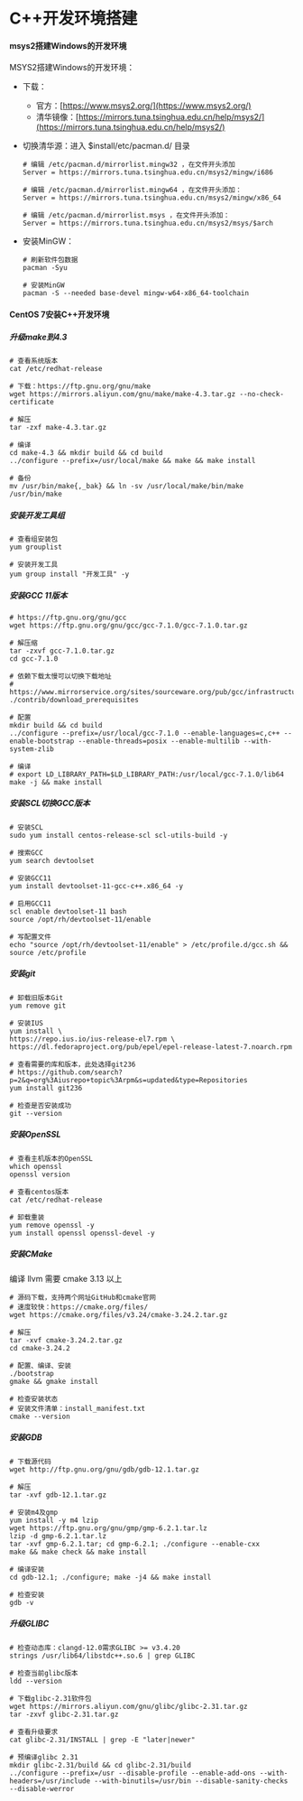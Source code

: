 # C++开发环境搭建

#### msys2搭建Windows的开发环境

MSYS2搭建Windows的开发环境：

+ 下载：

  + 官方：[https://www.msys2.org/](https://www.msys2.org/)
  + 清华镜像：[https://mirrors.tuna.tsinghua.edu.cn/help/msys2/](https://mirrors.tuna.tsinghua.edu.cn/help/msys2/)

+ 切换清华源：进入 $install/etc/pacman.d/ 目录

  ```shell
  # 编辑 /etc/pacman.d/mirrorlist.mingw32 ，在文件开头添加
  Server = https://mirrors.tuna.tsinghua.edu.cn/msys2/mingw/i686
  
  # 编辑 /etc/pacman.d/mirrorlist.mingw64 ，在文件开头添加：
  Server = https://mirrors.tuna.tsinghua.edu.cn/msys2/mingw/x86_64
  
  # 编辑 /etc/pacman.d/mirrorlist.msys ，在文件开头添加：
  Server = https://mirrors.tuna.tsinghua.edu.cn/msys2/msys/$arch
  ```

+ 安装MinGW：

  ```shell
  # 刷新软件包数据
  pacman -Syu
  
  # 安装MinGW
  pacman -S --needed base-devel mingw-w64-x86_64-toolchain
  ```



#### CentOS 7安装C++开发环境

##### 升级make到4.3

```shell
# 查看系统版本
cat /etc/redhat-release

# 下载：https://ftp.gnu.org/gnu/make
wget https://mirrors.aliyun.com/gnu/make/make-4.3.tar.gz --no-check-certificate

# 解压
tar -zxf make-4.3.tar.gz

# 编译
cd make-4.3 && mkdir build && cd build
../configure --prefix=/usr/local/make && make && make install

# 备份
mv /usr/bin/make{,_bak} && ln -sv /usr/local/make/bin/make /usr/bin/make
```

##### 安装开发工具组

```shell
# 查看组安装包
yum grouplist

# 安装开发工具
yum group install "开发工具" -y
```

##### 安装GCC 11版本

```shell
# https://ftp.gnu.org/gnu/gcc
wget https://ftp.gnu.org/gnu/gcc/gcc-7.1.0/gcc-7.1.0.tar.gz

# 解压缩
tar -zxvf gcc-7.1.0.tar.gz
cd gcc-7.1.0

# 依赖下载太慢可以切换下载地址
# https://www.mirrorservice.org/sites/sourceware.org/pub/gcc/infrastructure/
./contrib/download_prerequisites

# 配置
mkdir build && cd build
../configure --prefix=/usr/local/gcc-7.1.0 --enable-languages=c,c++ --enable-bootstrap --enable-threads=posix --enable-multilib --with-system-zlib

# 编译
# export LD_LIBRARY_PATH=$LD_LIBRARY_PATH:/usr/local/gcc-7.1.0/lib64
make -j && make install
```



##### 安装SCL切换GCC版本

```shell
# 安装SCL
sudo yum install centos-release-scl scl-utils-build -y

# 搜索GCC
yum search devtoolset

# 安装GCC11
yum install devtoolset-11-gcc-c++.x86_64 -y

# 启用GCC11
scl enable devtoolset-11 bash
source /opt/rh/devtoolset-11/enable

# 写配置文件
echo "source /opt/rh/devtoolset-11/enable" > /etc/profile.d/gcc.sh && source /etc/profile
```

##### 安装git

```shell
# 卸载旧版本Git
yum remove git

# 安装IUS
yum install \
https://repo.ius.io/ius-release-el7.rpm \
https://dl.fedoraproject.org/pub/epel/epel-release-latest-7.noarch.rpm

# 查看需要的库和版本，此处选择git236
# https://github.com/search?p=2&q=org%3Aiusrepo+topic%3Arpm&s=updated&type=Repositories
yum install git236

# 检查是否安装成功
git --version
```

##### 安装OpenSSL

```shell
# 查看主机版本的OpenSSL
which openssl
openssl version

# 查看centos版本
cat /etc/redhat-release

# 卸载重装
yum remove openssl -y
yum install openssl openssl-devel -y
```

##### 安装CMake

编译 llvm 需要 cmake 3.13 以上

```shell
# 源码下载，支持两个网址GitHub和cmake官网
# 速度较快：https://cmake.org/files/
wget https://cmake.org/files/v3.24/cmake-3.24.2.tar.gz

# 解压
tar -xvf cmake-3.24.2.tar.gz
cd cmake-3.24.2

# 配置、编译、安装
./bootstrap
gmake && gmake install

# 检查安装状态
# 安装文件清单：install_manifest.txt
cmake --version
```

##### 安装GDB

```shell
# 下载源代码
wget http://ftp.gnu.org/gnu/gdb/gdb-12.1.tar.gz

# 解压
tar -xvf gdb-12.1.tar.gz

# 安装m4及gmp
yum install -y m4 lzip
wget https://ftp.gnu.org/gnu/gmp/gmp-6.2.1.tar.lz
lzip -d gmp-6.2.1.tar.lz
tar -xvf gmp-6.2.1.tar; cd gmp-6.2.1; ./configure --enable-cxx
make && make check && make install

# 编译安装
cd gdb-12.1; ./configure; make -j4 && make install

# 检查安装
gdb -v
```

##### 升级GLIBC

```shell
# 检查动态库：clangd-12.0需求GLIBC >= v3.4.20
strings /usr/lib64/libstdc++.so.6 | grep GLIBC

# 检查当前glibc版本
ldd --version

# 下载glibc-2.31软件包
wget https://mirrors.aliyun.com/gnu/glibc/glibc-2.31.tar.gz
tar -zxvf glibc-2.31.tar.gz

# 查看升级要求
cat glibc-2.31/INSTALL | grep -E "later|newer"

# 预编译glibc 2.31
mkdir glibc-2.31/build && cd glibc-2.31/build
../configure --prefix=/usr --disable-profile --enable-add-ons --with-headers=/usr/include --with-binutils=/usr/bin --disable-sanity-checks --disable-werror
```

